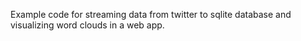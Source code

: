 Example code for streaming data from twitter to sqlite database and visualizing word clouds in a web app.



